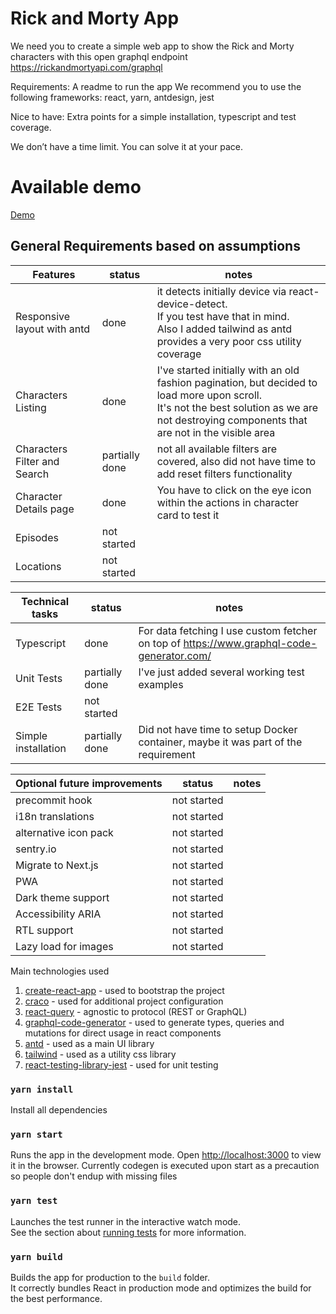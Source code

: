 # Rick and Morty App
We need you to create a simple web app to show the Rick and Morty characters with this open graphql endpoint https://rickandmortyapi.com/graphql

Requirements:
A readme to run the app
We recommend you to use the following frameworks: react, yarn, antdesign, jest

Nice to have:
Extra points for a simple installation, typescript and test coverage.

We don’t have a time limit. You can solve it at your pace.

# Available demo
[Demo](https://candid-marigold-2e798b.netlify.app/)

## General Requirements based on assumptions

| Features                     | status         | notes                                                                                                                                                                                             |
|------------------------------|----------------|---------------------------------------------------------------------------------------------------------------------------------------------------------------------------------------------------|
| Responsive layout with antd  | done           | it detects initially device via react-device-detect.<br/> If you test have that in mind. <br/>Also I added tailwind as antd provides a very poor css utility coverage                             |
| Characters Listing           | done           | I've started initially with an old fashion pagination, but decided to load more upon scroll.<br/> It's not the best solution as we are not destroying components that are not in the visible area |
| Characters Filter and Search | partially done | not all available filters are covered, also did not have time to add reset filters functionality                                                                                                  |
| Character Details page       | done           | You have to click on the eye icon within the actions in character card to test it                                                                                                                 |
| Episodes                     | not started    |                                                                                                                                                                                                   |
| Locations                    | not started       |                                                                                                                                                                                                   |


| Technical tasks        | status         | notes                                                                                          |
|------------------------|----------------|------------------------------------------------------------------------------------------------|
| Typescript             | done           | For data fetching I use custom fetcher on top of https://www.graphql-code-generator.com/       |
| Unit Tests             | partially done | I've just added several working test examples                                                  |
| E2E Tests              | not started       |                                              |
| Simple installation    | partially done | Did not have time to setup Docker container, maybe it was part of the requirement              |


| Optional future improvements | status | notes                                                                               |
|------------------------------|--------|-------------------------------------------------------------------------------------|
| precommit hook               | not started      | |
| i18n translations            | not started      |                                        |
| alternative icon pack        | not started      |        |
| sentry.io                    | not started      |                                        |
| Migrate to Next.js           | not started      |                                                                                     |
| PWA                          | not started      |                                                                                     |
| Dark theme support           | not started      |                                                                                     |
| Accessibility ARIA           | not started      |                                                                                     |
| RTL support                  | not started      |                                                                                     |
| Lazy load for images         | not started      |                                                                                     |


Main technologies used

1. [create-react-app](https://reactjs.org/docs/create-a-new-react-app.html) - used to bootstrap the project
2. [craco](https://github.com/gsoft-inc/craco) - used for additional project configuration
3. [react-query](https://react-query.tanstack.com/) - agnostic to protocol (REST or GraphQL)
4. [graphql-code-generator](https://www.graphql-code-generator.com/) - used to generate types, queries and mutations for direct usage in react components
5. [antd](https://ant.design/docs/react/introduce) - used as a main UI library
6. [tailwind](https://tailwindcss.com/) - used as a utility css library
7. [react-testing-library-jest](https://testing-library.com/docs/react-testing-library/intro/) - used for unit testing


### `yarn install`

Install all dependencies

### `yarn start`

Runs the app in the development mode.
Open [http://localhost:3000](http://localhost:3000) to view it in the browser.
Currently codegen is executed upon start as a precaution so people don't endup with missing files

### `yarn test`

Launches the test runner in the interactive watch mode.\
See the section about [running tests](https://facebook.github.io/create-react-app/docs/running-tests) for more information.

### `yarn build`

Builds the app for production to the `build` folder.\
It correctly bundles React in production mode and optimizes the build for the best performance.
